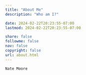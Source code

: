 ```yaml
---
title: "About Me"
description: "Who am I?"

date: 2024-02-22T20:23:55-07:00
lastmod: 2024-02-22T20:23:55-07:00

share: false
followme: false
nav: false
copyright: false
url: about.html
---
```


`Nate Moore`

